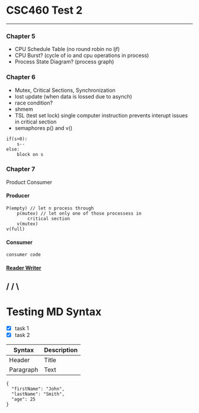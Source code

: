 # CSC460 Test 2
---
### Chapter 5
- CPU Schedule Table (no round robin no ljf)
- CPU Burst? (cycle of io and cpu operations in process)
- Process State Diagram? (process graph)

### Chapter 6
- Mutex, Critical Sections, Synchronization
- lost update (when data is lossed due to asynch)
- race condition?
- shmem
- TSL (test set lock) single computer instruction prevents interupt issues in critical section
- semaphores p() and v()
```p()
if(s>0): 
    s-- 
else:
    block on s
```

### Chapter 7

Product Consumer

#### Producer
```
P(empty) // let n process through
    p(mutex) // let only one of those processess in
        critical section
    v(mutex)
v(full)
```
#### Consumer
```
consumer code
```

#### [Reader Writer](https://docs.google.com/document/d/1KAnh4p8yC8VbXPq4awl9Di0G7TeyCwbTEbZSh01MGl8/edit?tab=t.0#heading=h.exqclaoen5qy)
 /
 /
 \
---
# Testing MD Syntax

- [x] task 1
- [x] task 2

| Syntax    | Description |
| ------    | ----------- |
| Header    | Title       |
| Paragraph | Text        |

```
{
  "firstName": "John",
  "lastName": "Smith",
  "age": 25
}
```
